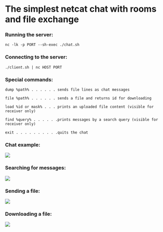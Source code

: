 # The simplest netcat chat with rooms and file exchange

### Running the server:

```nc -lk -p PORT --sh-exec ./chat.sh```

### Connecting to the server:

```./client.sh | nc HOST PORT```

### Special commands:

```dump %path% . . . . . . sends file lines as chat messages```

```file %path% . . . . . . sends a file and returns id for downloading```

```load %id or mask% . . . prints an uploaded file content (visible for receiver only)```

```find %query% . . . . . .prints messages by a search query (visible for receiver only)```

```exit . . . . . . . . . .quits the chat```

### Chat example:
![](img/example1.jpg)

### Searching for messages:
![](img/example2.jpg)

### Sending a file:
![](img/example3.jpg)

### Downloading a file:
![](img/example4.jpg)

